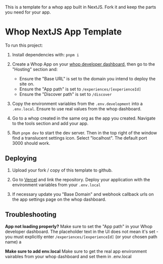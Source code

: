 This is a template for a whop app built in NextJS. Fork it and keep the parts you need for your app. 

# Whop NextJS App Template

To run this project: 

1. Install dependencies with: `pnpm i`

2. Create a Whop App on your [whop developer dashboard](https://whop.com/dashboard/developer/), then go to the "Hosting" section and:
	- Ensure the "Base URL" is set to the domain you intend to deploy the site on.
	- Ensure the "App path" is set to `/experiences/[experienceId]`
	- Ensure the "Discover path" is set to `/discover` 


3. Copy the environment variables from the `.env.development` into a `.env.local`. Ensure to use real values from the whop dashboard.

4. Go to a whop created in the same org as the app you created. Navigate to the tools section and add your app.

5. Run `pnpm dev` to start the dev server. Then in the top right of the window find a translucent settings icon. Select "localhost". The default port 3000 should work.

## Deploying

1. Upload your fork / copy of this template to github. 

2. Go to [Vercel](https://vercel.com/new) and link the repository. Deploy your application with the environment variables from your `.env.local`

3. If necessary update you "Base Domain" and webhook callback urls on the app settings page on the whop dashboard.

## Troubleshooting

**App not loading properly?** Make sure to set the "App path" in your Whop developer dashboard. The placeholder text in the UI does not mean it's set - you must explicitly enter `/experiences/[experienceId]` (or your chosen path name)
a

**Make sure to add env.local** Make sure to get the real app environment vairables from your whop dashboard and set them in .env.local